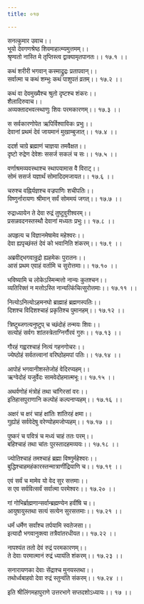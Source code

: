 ```yaml
---
title: ०१७

---
```

सनत्कुमार उवाच।।  
भूयो देवगणश्रेष्ठ शिवमाहात्म्यमुत्तमम्।।  
श्रृण्वतो नास्ति मे तृप्तिस्त्व द्वाक्यामृतपानतः।। १७.१ ।।  
  
कथं शरीरी भगवान् कस्माद्रुद्रः प्रतापवान्।।  
सर्वात्मा च कथं शम्भुः कथं पाशुपतं व्रतम्।। १७.२ ।।  
  
कथं वा देवमुख्यैश्च श्रुतो दृष्टश्च शंकरः।।  
शैलादिरुवाच।।  
अव्यक्तादभवत्स्थाणुः शिवः परमकारणम्।। १७.३ ।।  
  
स सर्वकारणोपेत ऋपिर्विश्वाविकः प्रभुः।।  
देवानां प्रथमं देवं जायमानं मुखाम्बुजात्।। १७.४ ।।  
  
ददर्श चाग्रे ब्रह्माणं चाज्ञया तमवैक्षत।।  
दृष्टो रुद्रेण देवेशः ससर्ज सकलं च सः।। १७.५ ।।  
  
वर्णाश्रमव्यवस्थाश्च स्थापयामास वै विराट्।।  
सोमं ससर्ज यज्ञार्थं सोमादिदमजायत।। १७.६ ।।  
  
चरुश्च वह्निर्यज्ञश्च वज्रपाणिः शचीपतिः।।  
विष्णुर्नारायणः श्रीमान् सर्वं सोममयं जगत्।। १७.७ ।।  
  
रुद्राध्यायेन ते देवा रुद्रं तुष्टुवुरीश्वरम्।।  
प्रसन्नवदनस्तस्थौ देवानां मध्यतः प्रभुः।। १७.८ ।।  
  
अपहृत्य च विज्ञानमेषामेव महेश्वरः।।  
देवा ह्यपृच्छंस्तं देवं को भवानिति शंकरम्।। १७.९ ।।  
  
अब्रवीद्भगवान्रुद्रो ह्यहमेकः पुरातनः।।  
आसं प्रथम एवाहं वर्तामि च सुरोत्तमाः।। १७.१० ।।  
  
भविष्यामि च लोकेऽस्मिन्मत्तो नान्यः कुतश्चन।।  
व्यतिरिक्तं न मत्तोऽस्ति नान्यत्किंचित्सुरोत्तमाः।। १७.११ ।।  
  
नित्योऽनित्योऽहमनघो ब्राह्माहं ब्रह्मणस्पतिः।।  
दिशश्च विदिशश्चाहं प्रकृतिश्च पुमानहम्।। १७.१२ ।।  
  
त्रिष्टुब्जगत्यनुष्टुप् च च्छंदोहं तन्मयः शिवः।।  
सत्योहं सर्वगः शांतस्त्रेताग्निर्गौरवं गुरुः।। १७.१३ ।।  
  
गौरहं गह्वरश्चाहं नित्यं गहनगोचरः।।  
ज्येष्ठोहं सर्वतत्त्वानां वरिष्ठोहमपां पतिः।। १७.१४ ।।  
  
आपोहं भगवानीशस्तेजोहं वेदिरप्यहम्।।  
ऋग्वेदोहं यजुर्वेदः सामवेदोहमात्मभूः।। १७.१५ ।।  
  
अथर्वणोहं मंत्रोहं तथा चांगिरसां वरः।।  
इतिहासपुराणानि कल्पोहं कल्पनाप्यहम्।। १७.१६ ।।  
  
अक्षरं च क्षरं चाहं क्षांतिः शांतिरहं क्षमा।।  
गुह्योहं सर्ववेदेषु वरेण्योहमजोप्यहम्।। १७.१७ ।।  
  
पुष्करं च पवित्रं च मध्यं चाहं ततः परम्।।  
बहिश्चाहं तथा चांतः पुरस्तादहमव्ययः।। १७.१८ ।।  
  
ज्योतिश्चाहं तमश्चाहं ब्रह्मा विष्णुर्महेश्वरः।।  
बुद्धिश्चाहमहंकारस्तन्मात्राणींद्रियाणि च।। १७.१९ ।।  
  
एवं सर्वं च मामेव यो वेद सुर सत्तमाः।।  
स एव सर्ववित्सर्वं सर्वात्मा परमेश्वरः।। १७.२० ।।  
  
गां गोभिर्ब्राह्मणान्सर्वान्ब्रह्मण्येन हवींषि च।।  
आयुषायुस्तथा सत्यं सत्येन सुरसत्तमाः।। १७.२१ ।।  
  
धर्मं धर्मेण सर्वांश्च तर्पयामि स्वतेजसा।।  
इत्यादौ भगवानुक्त्वा तत्रैवांतरधीयत।। १७.२२ ।।  
  
नापश्यंत ततो देवं रुद्रं परमकारणम्।।  
ते देवाः परमात्मानं रुद्रं ध्यायंति शंकरम्।। १७.२३ ।।  
  
सनारायणका देवाः सेंद्राश्च मुनयस्तथा।।  
तथोर्ध्वबाहवो देवा रुद्रं स्तुन्वंति संकरम्।। १७.२४ ।।  
  
इति श्रीलिंगमहापुराणे उत्तरभागे सप्तदशोऽध्यायः।। १७ ।।